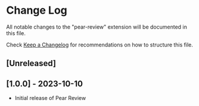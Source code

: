# Change Log

All notable changes to the "pear-review" extension will be documented in this file.

Check [Keep a Changelog](http://keepachangelog.com/) for recommendations on how to structure this file.

## [Unreleased]

## [1.0.0] - 2023-10-10

- Initial release of Pear Review